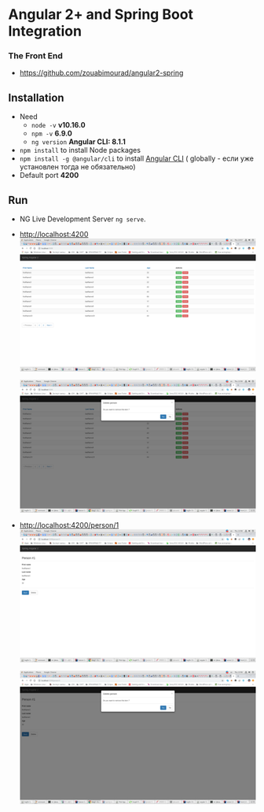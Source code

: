 # Angular 2+ and Spring Boot Integration

### The Front End
* https://github.com/zouabimourad/angular2-spring

## Installation
* Need
  * `node -v` **v10.16.0**
  * `npm -v` **6.9.0**
  * `ng version` **Angular CLI: 8.1.1**
* `npm install` to install Node packages
* `npm install -g @angular/cli` to install [Angular CLI](https://github.com/angular/angular-cli) ( globally - если уже установлен тогда не обязательно) 
* Default port **4200**

## Run
* NG Live Development Server `ng serve`.
* [http://localhost:4200](http://localhost:4200)
  ![http://localhost:4200](../1.png)

  ![DELETE](../2.png)
* [http://localhost:4200/person/1](http://localhost:4200/person/1)
  ![http://localhost:4200/person/1](../3.png)

  ![DELETE](../4.png)
